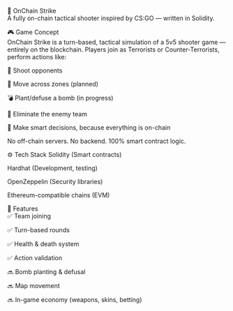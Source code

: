 🧨 OnChain Strike      
A fully on-chain tactical shooter inspired by CS:GO — written in Solidity.
  
<!-- Заменишь ссылку на баннер позже -->  
  
🎮 Game Concept    
OnChain Strike is a turn-based, tactical simulation of a 5v5 shooter game — entirely on the blockchain.
Players join as Terrorists or Counter-Terrorists, perform actions like:  
  
🔫 Shoot opponents
    
🚶 Move across zones (planned) 

💣 Plant/defuse a bomb (in progress)   
  
🎯 Eliminate the enemy team  
    
🧠 Make smart decisions, because everything is on-chain

No off-chain servers. No backend. 100% smart contract logic.

⚙️ Tech Stack
Solidity (Smart contracts)   

Hardhat (Development, testing)
  
OpenZeppelin (Security libraries)  

Ethereum-compatible chains (EVM)  

🚀 Features  
✅ Team joining

✅ Turn-based rounds

✅ Health & death system

✅ Action validation

🔜 Bomb planting & defusal  

🔜 Map movement

🔜 In-game economy (weapons, skins, betting)
